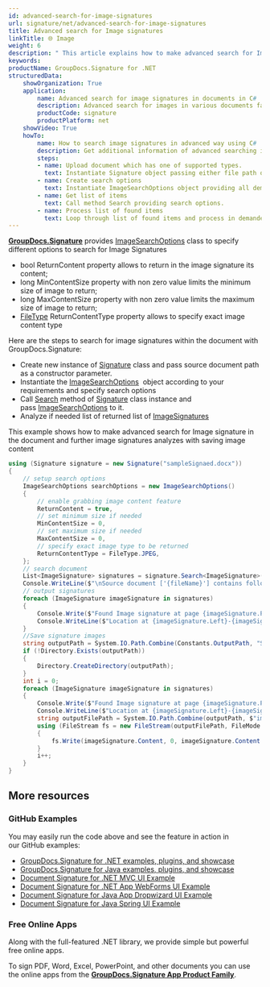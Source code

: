 ```yaml
---
id: advanced-search-for-image-signatures
url: signature/net/advanced-search-for-image-signatures
title: Advanced search for Image signatures
linkTitle: 🌐 Image
weight: 6
description: " This article explains how to make advanced search for Image electronic signatures with GroupDocs.Signature API."
keywords: 
productName: GroupDocs.Signature for .NET
structuredData:
    showOrganization: True
    application:    
        name: Advanced search for image signatures in documents in C#    
        description: Advanced search for images in various documents fast and easily with C# language and GroupDocs.Signature for .NET APIs
        productCode: signature
        productPlatform: net 
    showVideo: True
    howTo:
        name: How to search image signatures in advanced way using C# 
        description: Get additional information of advanced searching images in documents with C#
        steps:
        - name: Upload document which has one of supported types.
          text: Instantiate Signature object passing either file path or file stream as a constructor parameter.
        - name: Create search options 
          text: Instantiate ImageSearchOptions object providing all demanded data like MinContentSize or ReturnContent.
        - name: Get list of items 
          text: Call method Search providing search options.
        - name: Process list of found items
          text: Loop through list of found items and process in demanded way.
---
```

[**GroupDocs.Signature**](https://products.groupdocs.com/signature/net) provides [ImageSearchOptions](https://reference.groupdocs.com/signature/net/groupdocs.signature.options/imagesearchoptions) class to specify different options to search for Image Signatures

* bool ReturnContent property allows to return in the image signature its content;
* long MinContentSize property with non zero value limits the minimum size of image to return;
* long MaxContentSize property with non zero value limits the maximum size of image to return;
* [FileType](https://reference.groupdocs.com/signature/net/groupdocs.signature.domain/filetype) ReturnContentType property allows to specify exact image content type

Here are the steps to search for image signatures within the document with GroupDocs.Signature:

* Create new instance of [Signature](https://reference.groupdocs.com/signature/net/groupdocs.signature/signature) class and pass source document path as a constructor parameter.
* Instantiate the [ImageSearchOptions](https://reference.groupdocs.com/signature/net/groupdocs.signature.options/imagesearchoptions)  object according to your requirements and specify search options
* Call [Search](https://reference.groupdocs.com/signature/net/groupdocs.signature/signature/search) method of [Signature](https://reference.groupdocs.com/signature/net/groupdocs.signature/signature) class instance and pass [ImageSearchOptions](https://reference.groupdocs.com/signature/net/groupdocs.signature.options/imagesearchoptions) to it.
* Analyze if needed list of returned list of [ImageSignatures](https://reference.groupdocs.com/signature/net/groupdocs.signature.domain/imagesignature)

This example shows how to make advanced search for Image signature in the document and further image signatures analyzes with saving image content

```csharp
using (Signature signature = new Signature("sampleSignaed.docx"))
{
    // setup search options
    ImageSearchOptions searchOptions = new ImageSearchOptions()
    {
        // enable grabbing image content feature
        ReturnContent = true,
        // set minimum size if needed
        MinContentSize = 0,
        // set maximum size if needed
        MaxContentSize = 0,
        // specify exact image type to be returned
        ReturnContentType = FileType.JPEG,
    };
    // search document
    List<ImageSignature> signatures = signature.Search<ImageSignature>(searchOptions);
    Console.WriteLine($"\nSource document ['{fileName}'] contains following image signature(s).");
    // output signatures
    foreach (ImageSignature imageSignature in signatures)
    {
        Console.Write($"Found Image signature at page {imageSignature.PageNumber} and size {imageSignature.Size}.");
        Console.WriteLine($"Location at {imageSignature.Left}-{imageSignature.Top}. Size is {imageSignature.Width}x{imageSignature.Height}.");
    }
    //Save signature images
    string outputPath = System.IO.Path.Combine(Constants.OutputPath, "SearchForImageAdvanced");
    if (!Directory.Exists(outputPath))
    {
        Directory.CreateDirectory(outputPath);
    }
    int i = 0;
    foreach (ImageSignature imageSignature in signatures)
    {
        Console.Write($"Found Image signature at page {imageSignature.PageNumber} and size {imageSignature.Size}.");
        Console.WriteLine($"Location at {imageSignature.Left}-{imageSignature.Top}. Size is {imageSignature.Width}x{imageSignature.Height}.");
        string outputFilePath = System.IO.Path.Combine(outputPath, $"image{i}{imageSignature.Format.Extension}");
        using (FileStream fs = new FileStream(outputFilePath, FileMode.Create))
        {
            fs.Write(imageSignature.Content, 0, imageSignature.Content.Length);
        }
        i++;
    }
}
```

## More resources

### GitHub Examples

You may easily run the code above and see the feature in action in our GitHub examples:

* [GroupDocs.Signature for .NET examples, plugins, and showcase](https://github.com/groupdocs-signature/GroupDocs.Signature-for-.NET)
* [GroupDocs.Signature for Java examples, plugins, and showcase](https://github.com/groupdocs-signature/GroupDocs.Signature-for-Java)
* [Document Signature for .NET MVC UI Example](https://github.com/groupdocs-signature/GroupDocs.Signature-for-.NET-MVC)
* [Document Signature for .NET App WebForms UI Example](https://github.com/groupdocs-signature/GroupDocs.Signature-for-.NET-WebForms)
* [Document Signature for Java App Dropwizard UI Example](https://github.com/groupdocs-signature/GroupDocs.Signature-for-Java-Dropwizard)
* [Document Signature for Java Spring UI Example](https://github.com/groupdocs-signature/GroupDocs.Signature-for-Java-Spring)

### Free Online Apps

Along with the full-featured .NET library, we provide simple but powerful free online apps.

To sign PDF, Word, Excel, PowerPoint, and other documents you can use the online apps from the **[GroupDocs.Signature App Product Family](https://products.groupdocs.app/signature/family)**.
